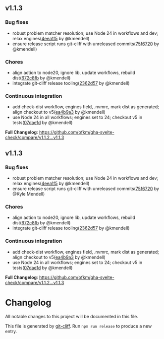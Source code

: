 ## v1.1.3

### Bug fixes

* robust problem matcher resolution; use Node 24 in workflows and dev; relax engines([4eea1f5](https://github.com/ofkm/gha-svelte-check/commit/4eea1f542c2b11b6ad66d8732ba085b6c0fa708f) by @kmendell)
* ensure release script runs git-cliff with unreleased commits([75f6720](https://github.com/ofkm/gha-svelte-check/commit/75f6720a03577c1ea84bca18e524833fdcf470c3) by @kmendell)

### Chores

* align action to node20, ignore lib, update workflows, rebuild dist([672c8fb](https://github.com/ofkm/gha-svelte-check/commit/672c8fb580a0a3e7f77ae78b7b2714eb8b5ac0b1) by @kmendell)
* integrate git-cliff release tooling([2362d57](https://github.com/ofkm/gha-svelte-check/commit/2362d5712b576f5fc34482a6b1f045908033da39) by @kmendell)

### Continuous integration

* add check-dist workflow, engines field, .nvmrc, mark dist as generated; align checkout to v5([ea4b9a3](https://github.com/ofkm/gha-svelte-check/commit/ea4b9a3f03bb35858343f68c1aca26567c4a5253) by @kmendell)
* use Node 24 in all workflows; engines set to 24; checkout v5 in tests([07dae1d](https://github.com/ofkm/gha-svelte-check/commit/07dae1d88ee81b2c0515595fc502220869823933) by @kmendell)



**Full Changelog**: https://github.com/ofkm/gha-svelte-check/compare/v1.1.2...v1.1.3

## v1.1.3

### Bug fixes

* robust problem matcher resolution; use Node 24 in workflows and dev; relax engines([4eea1f5](https://github.com/ofkm/gha-svelte-check/commit/4eea1f542c2b11b6ad66d8732ba085b6c0fa708f) by @kmendell)
* ensure release script runs git-cliff with unreleased commits([75f6720](https://github.com/ofkm/gha-svelte-check/commit/75f6720a03577c1ea84bca18e524833fdcf470c3) by @Kyle Mendell)

### Chores

* align action to node20, ignore lib, update workflows, rebuild dist([672c8fb](https://github.com/ofkm/gha-svelte-check/commit/672c8fb580a0a3e7f77ae78b7b2714eb8b5ac0b1) by @kmendell)
* integrate git-cliff release tooling([2362d57](https://github.com/ofkm/gha-svelte-check/commit/2362d5712b576f5fc34482a6b1f045908033da39) by @kmendell)

### Continuous integration

* add check-dist workflow, engines field, .nvmrc, mark dist as generated; align checkout to v5([ea4b9a3](https://github.com/ofkm/gha-svelte-check/commit/ea4b9a3f03bb35858343f68c1aca26567c4a5253) by @kmendell)
* use Node 24 in all workflows; engines set to 24; checkout v5 in tests([07dae1d](https://github.com/ofkm/gha-svelte-check/commit/07dae1d88ee81b2c0515595fc502220869823933) by @kmendell)



**Full Changelog**: https://github.com/ofkm/gha-svelte-check/compare/v1.1.2...v1.1.3

# Changelog

All notable changes to this project will be documented in this file.

This file is generated by [git-cliff](https://git-cliff.org/). Run `npm run release` to produce a new entry.
